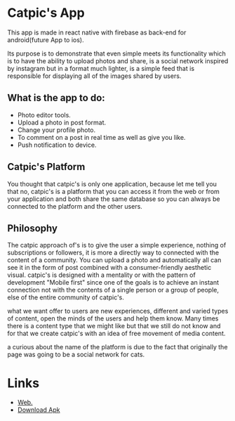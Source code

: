 # Catpic's App

This app is made in react native with firebase as back-end for android(future App to ios).

Its purpose is to demonstrate that even simple meets its functionality which is to have the ability to upload photos and share, is a social network inspired by instagram but in a format much lighter, is a simple feed that is responsible for displaying all of the images shared by users.

## What is the app to do:

* Photo editor tools.
*  Upload a photo in post format.
* Change your profile photo.
* To comment on a post in real time as well as give you like.
* Push notification to device.

## Catpic's Platform

You thought that catpic's is only one application, because let me tell you that no, catpic's is a platform that you can access it from the web or from your application and both share the same database so you can always be connected to the platform and the other users.

## Philosophy

The catpic approach of's is to give the user a simple experience, nothing of subscriptions or followers, it is more a directly way to connected with the content of a community. You can upload a photo and automatically all can see it in the form of post combined with a consumer-friendly aesthetic visual.
catpic's is designed with a mentality or with the pattern of development "Mobile first" since one of the goals is to achieve an instant connection not with the contents of a single person or a group of people, else of the entire community of catpic's.

what we want offer to users are new experiences, different and varied types of content, open the minds of the users and help them know. Many times there is a content type that we might like but that we still do not know and for that we create catpic's with an idea of free movement of media content.

a curious about the name of the platform is due to the fact that originally the page was going to be a social network for cats.

# Links
* [Web.](drakezair.github.io/catpic)
* [Download Apk](https://github.com/Drakezair/catpic-app/raw/master/CatPic.apk)
